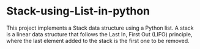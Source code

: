 # Stack-using-List-in-python
This project implements a Stack data structure using a Python list. A stack is a linear data structure that follows the Last In, First Out (LIFO) principle, where the last element added to the stack is the first one to be removed.  
